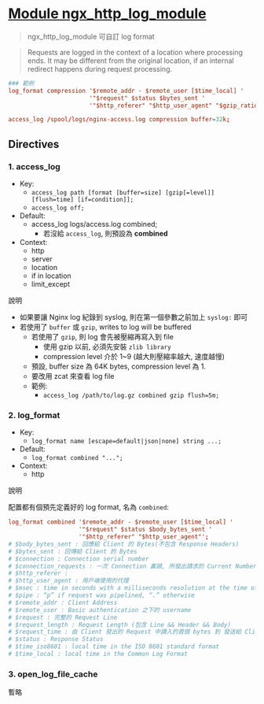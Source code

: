# [Module ngx_http_log_module](https://nginx.org/en/docs/http/ngx_http_log_module.html)

> ngx_http_log_module 可自訂 log format

> Requests are logged in the context of a location where processing ends. It may be different from the original location, if an internal redirect happens during request processing.

```conf
### 範例
log_format compression '$remote_addr - $remote_user [$time_local] '
                       '"$request" $status $bytes_sent '
                       '"$http_referer" "$http_user_agent" "$gzip_ratio"';

access_log /spool/logs/nginx-access.log compression buffer=32k;
```


## Directives

### 1. access_log

- Key: 
    - `access_log path [format [buffer=size] [gzip[=level]] [flush=time] [if=condition]];`
    - `access_log off;`
- Default:
    - access_log logs/access.log combined;
        - 若沒給 `access_log`, 則預設為 **combined**
- Context:
    - http
    - server
    - location
    - if in location
    - limit_except

說明

- 如果要讓 Nginx log 紀錄到 syslog, 則在第一個參數之前加上 `syslog:` 即可
- 若使用了 `buffer` 或 `gzip`, writes to log will be buffered
    - 若使用了 `gzip`, 則 log 會先被壓縮再寫入到 file
        - 使用 gzip 以前, 必須先安裝 `zlib library`
        - compression level 介於 1~9 (越大則壓縮率越大, 速度越慢)
    - 預設, buffer size 為 64K bytes, compression level 為 1.
    - 要改用 zcat 來查看 log file
    - 範例:
        - `access_log /path/to/log.gz combined gzip flush=5m;`


### 2. log_format

- Key: 
    - `log_format name [escape=default|json|none] string ...;`
- Default:
    - `log_format combined "...";`
- Context:
    - http

說明

配置都有個預先定義好的 log format, 名為 `combined`:

```conf
log_format combined '$remote_addr - $remote_user [$time_local] '
                    '"$request" $status $body_bytes_sent '
                    '"$http_referer" "$http_user_agent"';
# $body_bytes_sent : 回應給 Client 的 Bytes(不包含 Response Headers)
# $bytes_sent : 回傳給 Client 的 Bytes
# $connection : Connection serial number
# $connection_requests : 一次 Connection 裏頭, 所發出請求的 Current Number
# $http_referer : 
# $http_user_agent : 用戶端使用的代理
# $msec : time in seconds with a milliseconds resolution at the time of the log write
# $pipe : “p” if request was pipelined, “.” otherwise
# $remote_addr : Client Address
# $remote_user : Basic authentication 之下的 username
# $request : 完整的 Request Line
# $request_length : Request Length (包含 Line && Header && Body)
# $request_time : 由 Client 發出的 Request 中讀入的首個 bytes 到 發送給 Client 最後一個 bytes 之後, 寫入 log 的時間區間
# $status : Response Status
# $time_iso8601 : local time in the ISO 8601 standard format
# $time_local : local time in the Common Log Format
```


### 3. open_log_file_cache

暫略